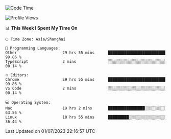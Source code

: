 <!--START_SECTION:waka-->
![Code Time](http://img.shields.io/badge/Code%20Time-868%20hrs%203%20mins-blue)

![Profile Views](http://img.shields.io/badge/Profile%20Views-0-blue)

📊 **This Week I Spent My Time On** 

```text
🕑︎ Time Zone: Asia/Shanghai

💬 Programming Languages: 
Other                    29 hrs 55 mins      █████████████████████████   99.86 % 
TypeScript               2 mins              ░░░░░░░░░░░░░░░░░░░░░░░░░   00.14 % 

🔥 Editors: 
Chrome                   29 hrs 55 mins      █████████████████████████   99.86 % 
VS Code                  2 mins              ░░░░░░░░░░░░░░░░░░░░░░░░░   00.14 % 

💻 Operating System: 
Mac                      19 hrs 2 mins       ████████████████░░░░░░░░░   63.56 % 
Linux                    10 hrs 55 mins      █████████░░░░░░░░░░░░░░░░   36.44 % 
```


 Last Updated on 01/07/2023 22:16:57 UTC
<!--END_SECTION:waka-->